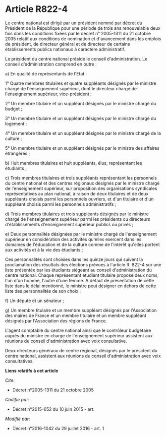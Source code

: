 # Article R822-4

Le centre national est dirigé par un président nommé par décret du Président de la République pour une période de trois ans
renouvelable deux fois dans les conditions fixées par le décret n° 2005-1311 du 21 octobre 2005 relatif aux conditions de
nomination et d'avancement dans les emplois de président, de directeur général et de directeur de certains établissements
publics nationaux à caractère administratif. 

Le président du centre national préside le conseil d'administration. Le conseil d'administration comprend en outre : 

a) En qualité de représentants de l'Etat : 

1° Quatre membres titulaires et quatre suppléants désignés par le ministre chargé de l'enseignement supérieur, dont le
directeur chargé de l'enseignement supérieur, vice-président ; 

2° Un membre titulaire et un suppléant désignés par le ministre chargé du budget ; 

3° Un membre titulaire et un suppléant désignés par le ministre chargé du logement ; 

4° Un membre titulaire et un suppléant désignés par le ministre chargé de la culture ; 

5° Un membre titulaire et un suppléant désignés par le ministre des affaires étrangères ; 

b) Huit membres titulaires et huit suppléants, élus, représentant les étudiants ; 

c) Trois membres titulaires et trois suppléants représentant les personnels du centre national et des centres régionaux
désignés par le ministre chargé de l'enseignement supérieur, sur proposition des organisations syndicales représentatives au
plan national, à raison de deux titulaires et de deux suppléants choisis parmi les personnels ouvriers, et d'un titulaire et
d'un suppléant choisis parmi les personnels administratifs ; 

d) Trois membres titulaires et trois suppléants désignés par le ministre chargé de l'enseignement supérieur parmi les
présidents ou directeurs d'établissements d'enseignement supérieur publics ou privés ; 

e) Deux personnalités désignées par le ministre chargé de l'enseignement supérieur en considération des activités qu'elles
exercent dans les domaines de l'éducation et de la culture comme de l'intérêt qu'elles portent aux activités et à la vie des
étudiants ; 

Ces personnalités sont choisies dans les quinze jours qui suivent la proclamation des résultats des élections prévues à
l'article R. 822-4 sur une liste présentée par les étudiants siégeant au conseil d'administration du centre national. Chaque
représentant étudiant titulaire propose deux noms, l'un d'un homme, l'autre d'une femme. A défaut de présentation de cette
liste dans le délai mentionné, le ministre peut désigner en dehors de cette liste des personnalités de son choix ; 

f) Un député et un sénateur ; 

g) Un membre titulaire et un membre suppléant désignés par l'Association des maires de France et un membre titulaire et un
membre suppléant désignés par l'Association des régions de France. 

L'agent comptable du centre national ainsi que le contrôleur budgétaire auprès du ministre en charge de l'enseignement
supérieur assistent aux réunions du conseil d'administration avec voix consultative. 

Deux directeurs généraux de centre régional, désignés par le président du centre national, assistent aux réunions du conseil
d'administration avec voix consultatives.

**Liens relatifs à cet article**

_Cite_:

  - Décret n°2005-1311 du 21 octobre 2005

_Codifié par_:

  - Décret n°2015-652 du 10 juin 2015 - art.

_Modifié par_:

  - Décret n°2016-1042 du 29 juillet 2016 - art. 1
